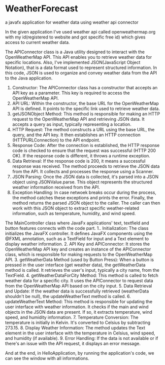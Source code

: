 # WeatherForecast
a javafx application for weather data using weather api connector

In the given application I've used weather api called openweathermap.org with my id(registered to website and got specific free id) which gives access to current weather data.

The APIConnector class is a Java utility designed to interact with the OpenWeatherMap API. This API enables you to retrieve weather data for specific locations.
Also, I've implemented JSON(JavaScript Object Notation), that is a data format used to represent structured information. In this code, JSON is used to organize and convey weather data from the API to the Java application.
1. Constructor: The APIConnector class has a constructor that accepts an API key as a parameter. This key is required to access the OpenWeatherMap API.
2. API URL: Within the constructor, the base URL for the OpenWeatherMap API is defined. It points to the specific link used to retrieve weather data.
3. getJSONObject Method: This method is responsible for making an HTTP request to the OpenWeatherMap API and retrieving JSON data. It accepts a query as input, typically representing a location.
4. HTTP Request: The method constructs a URL using the base URL, the query, and the API key. It then establishes an HTTP connection (HTTPURLConnection) to the API endpoint.
5. Response Code: After the connection is established, the HTTP response code is checked to ensure that the request was successful (HTTP 200 OK). If the response code is different, it throws a runtime exception.
6. Data Retrieval: If the response code is 200, it means a successful response was received. The method proceeds to retrieve the JSON data from the API. It collects and processes the response using a Scanner.
7. JSON Parsing: Once the JSON data is collected, it's parsed into a JSON object using JSONValue.parse. This object represents the structured weather information received from the API.
8. Exception Handling: In case netwoek breaks occur during the process, the method catches these exceptions and prints the error. Finally, the method returns the parsed JSON object to the caller. The caller can then work with this JSON object to extract specific weather-related information, such as temperature, humidity, and wind speed.

The MainController class where JavaFx applications' text, textfield and button features connects with the code part.
1.. Initialization: The class initializes the JavaFX controller. It defines JavaFX components using the @FXML annotation, such as a TextField for input and a Text element to display weather information.
2. API Key and APIConnector: It stores the OpenWeatherMap API key and creates an instance of the APIConnector class, which is responsible for making requests to the OpenWeatherMap API.
3. getWeatherData Method (used by Button Press): When a button is pressed in the user interface (get weather data), the getWeatherData method is called.
It retrieves the user's input, typically a city name, from the TextField.
4. getWeatherDataForCity Method: This method is called to fetch weather data for a specific city.
It uses the APIConnector to request data from the OpenWeatherMap API based on the city input.
5. Data Retrieval and Update: If the weather data is successfully retrieved (weatherData shouldn't be null), the updateWeatherText method is called.
6. updateWeatherText Method: This method is responsible for updating the user interface with weather information.
It checks if the main and wind objects in the JSON data are present. If so, it extracts temperature, wind speed, and humidity information.
7. Temperature Conversion: The temperature is initially in Kelvin. It's converted to Celsius by subtracting 273.15.
8. Display Weather Information: The method updates the Text element in the user interface with the temperature in Celsius, wind speed, and humidity (if available).
9. Error Handling: If the data is not available or if there's an issue with the API request, it displays an error message.

And at the end, in HelloApplication, by running the application's code, we can see the window with all informations. 
